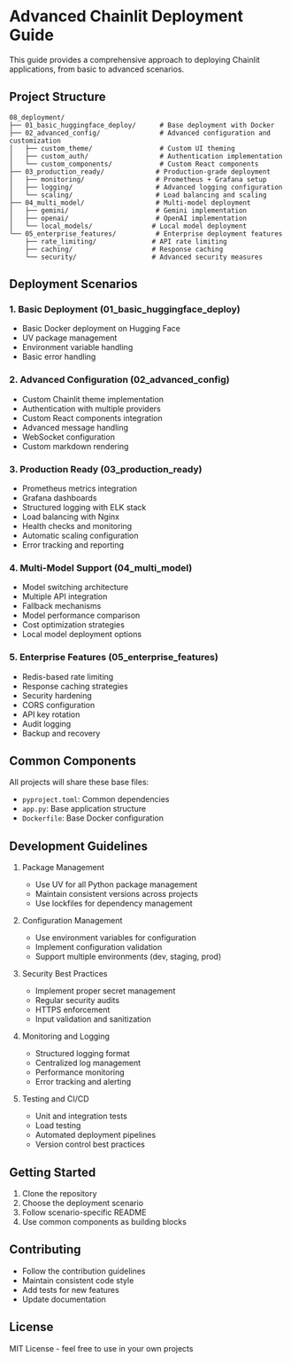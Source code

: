 # Advanced Chainlit Deployment Guide

This guide provides a comprehensive approach to deploying Chainlit applications, from basic to advanced scenarios.

## Project Structure

```
08_deployment/
├── 01_basic_huggingface_deploy/      # Base deployment with Docker
├── 02_advanced_config/               # Advanced configuration and customization
│   ├── custom_theme/                 # Custom UI theming
│   ├── custom_auth/                  # Authentication implementation
│   └── custom_components/            # Custom React components
├── 03_production_ready/             # Production-grade deployment
│   ├── monitoring/                  # Prometheus + Grafana setup
│   ├── logging/                     # Advanced logging configuration
│   └── scaling/                     # Load balancing and scaling
├── 04_multi_model/                  # Multi-model deployment
│   ├── gemini/                      # Gemini implementation
│   ├── openai/                      # OpenAI implementation
│   └── local_models/               # Local model deployment
└── 05_enterprise_features/          # Enterprise deployment features
    ├── rate_limiting/              # API rate limiting
    ├── caching/                    # Response caching
    └── security/                   # Advanced security measures
```

## Deployment Scenarios

### 1. Basic Deployment (01_basic_huggingface_deploy)
- Basic Docker deployment on Hugging Face
- UV package management
- Environment variable handling
- Basic error handling

### 2. Advanced Configuration (02_advanced_config)
- Custom Chainlit theme implementation
- Authentication with multiple providers
- Custom React components integration
- Advanced message handling
- WebSocket configuration
- Custom markdown rendering

### 3. Production Ready (03_production_ready)
- Prometheus metrics integration
- Grafana dashboards
- Structured logging with ELK stack
- Load balancing with Nginx
- Health checks and monitoring
- Automatic scaling configuration
- Error tracking and reporting

### 4. Multi-Model Support (04_multi_model)
- Model switching architecture
- Multiple API integration
- Fallback mechanisms
- Model performance comparison
- Cost optimization strategies
- Local model deployment options

### 5. Enterprise Features (05_enterprise_features)
- Redis-based rate limiting
- Response caching strategies
- Security hardening
- CORS configuration
- API key rotation
- Audit logging
- Backup and recovery

## Common Components

All projects will share these base files:
- `pyproject.toml`: Common dependencies
- `app.py`: Base application structure
- `Dockerfile`: Base Docker configuration

## Development Guidelines

1. Package Management
   - Use UV for all Python package management
   - Maintain consistent versions across projects
   - Use lockfiles for dependency management

2. Configuration Management
   - Use environment variables for configuration
   - Implement configuration validation
   - Support multiple environments (dev, staging, prod)

3. Security Best Practices
   - Implement proper secret management
   - Regular security audits
   - HTTPS enforcement
   - Input validation and sanitization

4. Monitoring and Logging
   - Structured logging format
   - Centralized log management
   - Performance monitoring
   - Error tracking and alerting

5. Testing and CI/CD
   - Unit and integration tests
   - Load testing
   - Automated deployment pipelines
   - Version control best practices

## Getting Started

1. Clone the repository
2. Choose the deployment scenario
3. Follow scenario-specific README
4. Use common components as building blocks

## Contributing

- Follow the contribution guidelines
- Maintain consistent code style
- Add tests for new features
- Update documentation

## License

MIT License - feel free to use in your own projects 